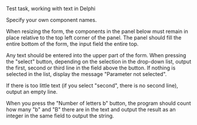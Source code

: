 Test task, working with text in Delphi

Specify your own component names.

When resizing the form, the components in the panel below must remain in place relative to the top left corner of the panel. The panel should fill the entire bottom of the form, the input field the entire top.

Any text should be entered into the upper part of the form. When pressing the "select" button, depending on the selection in the drop-down list, output the first, second or third line in the field above the button.
If nothing is selected in the list, display the message "Parameter not selected".

If there is too little text (if you select "second", there is no second line), output an empty line.

When you press the "Number of letters b" button, the program should count how many "b" and "B" there are in the text and output the result as an integer in the same field to output the string.
